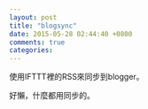 ```yaml
---
layout: post
title: "blogsync"
date: 2015-05-28 02:44:40 +0800
comments: true
categories: 
---
```


使用IFTTT裡的RSS來同步到blogger。

好懶，什麼都用同步的。

